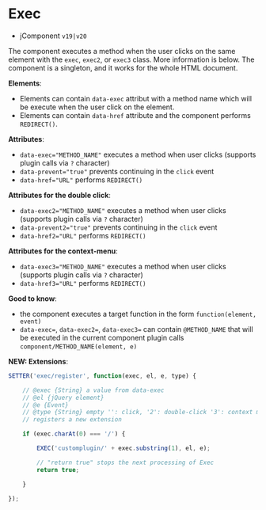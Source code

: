 # Exec

- jComponent `v19|v20`

The component executes a method when the user clicks on the same element with the `exec`, `exec2`, or `exec3` class. More information is below. The component is a singleton, and it works for the whole HTML document.

__Elements__:
- Elements can contain `data-exec` attribut with a method name which will be execute when the user click on the element.
- Elements can contain `data-href` attribute and the component performs `REDIRECT()`.

__Attributes__:
- `data-exec="METHOD_NAME"` executes a method when user clicks (supports plugin calls via `?` character)
- `data-prevent="true"` prevents continuing in the `click` event
- `data-href="URL"` performs `REDIRECT()`

__Attributes for the double click__:
- `data-exec2="METHOD_NAME"` executes a method when user clicks (supports plugin calls via `?` character)
- `data-prevent2="true"` prevents continuing in the `click` event
- `data-href2="URL"` performs `REDIRECT()`

__Attributes for the context-menu__:
- `data-exec3="METHOD_NAME"` executes a method when user clicks (supports plugin calls via `?` character)
- `data-href3="URL"` performs `REDIRECT()`

__Good to know__:

- the component executes a target function in the form `function(element, event)`
- `data-exec=`, `data-exec2=`, `data-exec3=` can contain `@METHOD_NAME` that will be executed in the current component plugin calls `component/METHOD_NAME(element, e)`


__NEW: Extensions__:

```js
SETTER('exec/register', function(exec, el, e, type) {

	// @exec {String} a value from data-exec
	// @el {jQuery element}
	// @e {Event}
	// @type {String} empty '': click, '2': double-click '3': context menu
	// registers a new extension

	if (exec.charAt(0) === '/') {

		EXEC('customplugin/' + exec.substring(1), el, e);

		// "return true" stops the next processing of Exec
		return true;

	}

});
```